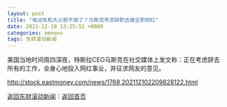 ```yaml
---
layout: post
title: "电动车和大火箭不搞了？马斯克考虑辞职去做全职网红"
date: 2021-12-10 13:25:51 +0800
categories: emnews
tags: 东财滚动新闻
---
```


美国当地时间周四深夜，特斯拉CEO马斯克在社交媒体上发文称：正在考虑辞去所有的工作，全身心地投入网红事业，并征求网友的意见。

<http://stock.eastmoney.com/news/1768,202112102209828122.html>

[返回东财滚动新闻](//finews.withounder.com/emnews/)｜[返回首页](//finews.withounder.com/)